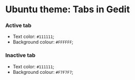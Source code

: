 # Ubuntu theme: Tabs in Gedit

### Active tab
- Text color: `#111111`;
- Background colour: `#FFFFFF`;

### Inactive tab
- Text color: `#111111`;
- Background colour: `#F7F7F7`;


